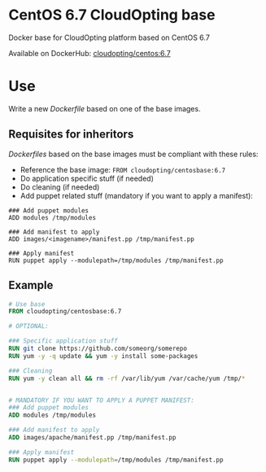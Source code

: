 # CentOS 6.7 CloudOpting base

Docker base for CloudOpting platform based on CentOS 6.7

Available on DockerHub: [cloudopting/centos:6.7](https://hub.docker.com/r/cloudopting/centosbase/)

# Use

Write a new _Dockerfile_ based on one of the base images.

## Requisites for inheritors

_Dockerfiles_ based on the base images must be compliant with these rules:

- Reference the base image: `FROM cloudopting/centosbase:6.7`
- Do application specific stuff (if needed)
- Do cleaning (if needed)
- Add puppet related stuff (mandatory if you want to apply a manifest):


```
### Add puppet modules
ADD modules /tmp/modules

### Add manifest to apply
ADD images/<imagename>/manifest.pp /tmp/manifest.pp

### Apply manifest
RUN puppet apply --modulepath=/tmp/modules /tmp/manifest.pp
```

## Example

```Dockerfile
# Use base
FROM cloudopting/centosbase:6.7

# OPTIONAL:

### Specific application stuff
RUN git clone https://github.com/someorg/somerepo
RUN yum -y -q update && yum -y install some-packages

### Cleaning
RUN yum -y clean all && rm -rf /var/lib/yum /var/cache/yum /tmp/*


# MANDATORY IF YOU WANT TO APPLY A PUPPET MANIFEST:
### Add puppet modules
ADD modules /tmp/modules

### Add manifest to apply
ADD images/apache/manifest.pp /tmp/manifest.pp

### Apply manifest
RUN puppet apply --modulepath=/tmp/modules /tmp/manifest.pp
```
